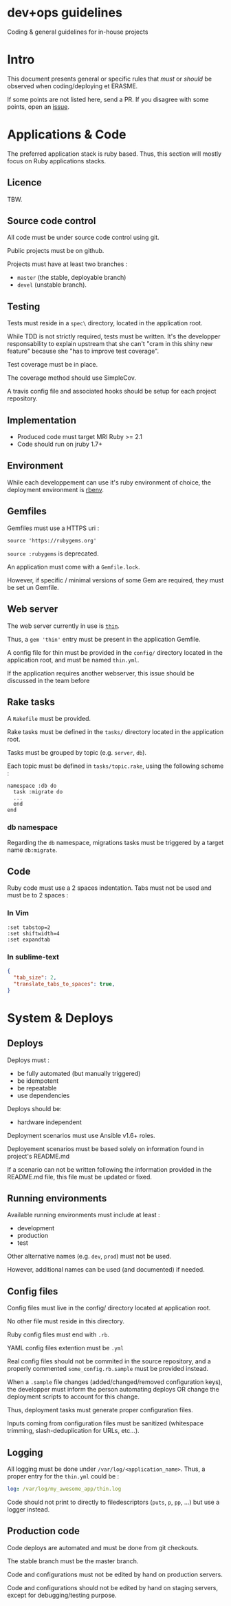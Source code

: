 dev+ops guidelines
==================

Coding &amp; general guidelines for in-house projects

# Intro

This document presents general or specific rules that *must* or *should* be observed
when coding/deploying et ERASME.


If some points are not listed here, send a PR.
If you disagree with some points, open an
[issue](https://github.com/erasme/guidelines/issues).

# Applications & Code

The preferred application stack is ruby based. Thus, this section will
mostly focus on Ruby applications stacks.

## Licence

TBW.

## Source code control

All code must be under source code control using git.

Public projects must be on github.

Projects must have at least two branches : 
- `master` (the stable, deployable branch)
- `devel` (unstable branch).

## Testing

Tests must reside in a `spec\` directory, located in the application
root.

While TDD is not strictly required, tests must be written. It's the
developper responsability to explain upstream that she can't "cram in
this shiny new feature" because she "has to improve test coverage".

Test coverage must be in place.

The coverage method should use SimpleCov.

A travis config file and associated hooks should be setup for each
project repository.

## Implementation

- Produced code must target MRI Ruby >= 2.1
- Code should run on jruby 1.7+

## Environment

While each developpement can use it's ruby environment of choice, the
deployment environment is [rbenv](https://github.com/sstephenson/rbenv).

## Gemfiles

Gemfiles must use a HTTPS uri :

```
source 'https://rubygems.org'
```

`source :rubygems` is deprecated.

An application must come with a `Gemfile.lock`.

However, if specific / minimal versions of some Gem are required, they
must be set un Gemfile.

## Web server

The web server currently in use is
[`thin`](http://code.macournoyer.com/thin/).

Thus, a `gem 'thin'` entry must be present in the application Gemfile.

A config file for thin must be provided in the `config/` directory located
in the application root, and must be named `thin.yml`.

If the application requires another webserver, this issue should be
discussed in the team before

## Rake tasks

A `Rakefile` must be provided.

Rake tasks must be defined in the `tasks/` directory located in the
application root.

Tasks must be grouped by topic (e.g. `server`, `db`).

Each topic must be defined in `tasks/topic.rake`, using the following
scheme :

```rakefile
namespace :db do
  task :migrate do
  ...
  end
end
```

### db namespace

Regarding the `db` namespace, migrations tasks must be triggered by a
target name `db:migrate`.

## Code

Ruby code must use a 2 spaces indentation. Tabs must not be used and
must be  to 2 spaces :

### In Vim

```vimrc
:set tabstop=2
:set shiftwidth=4
:set expandtab
```

### In sublime-text

```json
{
  "tab_size": 2,
  "translate_tabs_to_spaces": true,
}
```

# System & Deploys

## Deploys

Deploys must :
- be fully automated (but manually triggered)
- be idempotent
- be repeatable
- use dependencies

Deploys should be:
- hardware independent

Deployment scenarios must use Ansible v1.6+ roles.

Deployement scenarios must be based solely on information found in
project's README.md

If a scenario can not be written following the information provided in
the README.md file, this file must be updated or fixed.

## Running environments

Available running environments must include at least :

- development
- production
- test

Other alternative names (e.g. `dev`, `prod`) must not be used.

However, additional names can be used (and documented) if needed.

## Config files

Config files must live in the config/ directory located at application
root.

No other file must reside in this directory.

Ruby config files must end with `.rb`.

YAML config files extention must be `.yml`

Real config files should not be commited in the source repository, and a
properly commented `some_config.rb.sample` must be provided instead.

When a `.sample` file changes (added/changed/removed configuration
keys), the developper must inform the person automating deploys OR
change the deployment scripts to account for this change.

Thus, deployment tasks must generate proper configuration files.

Inputs coming from configuration files must be sanitized (whitespace
trimming, slash-deduplication for URLs, etc...).

## Logging

All logging must be done under `/var/log/<application_name>`. Thus, a
proper entry for the `thin.yml` could be :

```yaml
log: /var/log/my_awesome_app/thin.log
```

Code should not print to directly to filedescriptors (`puts`, `p`, `pp`, ...) but use a logger instead.

## Production code

Code deploys are automated and must be done from git checkouts.

The stable branch must be the master branch.

Code and configurations must not be edited by hand on production servers.

Code and configurations should not be edited by hand on staging servers, except for debugging/testing purpose.


